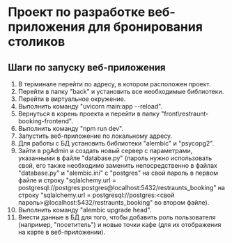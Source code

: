 # Проект по разработке веб-приложения для бронирования столиков

## Шаги по запуску веб-приложения
1. В терминале перейти по адресу, в котором расположен проект.
2. Перейти в папку "back" и установить все необходимые библиотеки.
3. Перейти в виртуальное окружение.
4. Выполнить команду "uvicorn main:app --reload".
5. Вернуться в корень проекта и перейти в папку "front\restraunt-booking-frontend".
6. Выполнить команду "npm run dev".
7. Запустить веб-приложение по локальному адресу.
8. Для работы с БД установить библиотеки "alembic" и "psycopg2".
9. Зайти в pgAdmin и создать новый сервер с параметрами, указанными в файле "database.py" (пароль нужно использовать свой, его также необходимо заменить непосредственно в файлах "database.py" и "alembic.ini" с "postgres" на свой пароль в первом файле и строку "sqlalchemy.url = postgresql://postgres:postgres@localhost:5432/restraunts_booking" на строку "sqlalchemy.url = postgresql://postgres:<свой пароль>@localhost:5432/restraunts_booking" во втором файле).
10. Выполнить команду "alembic upgrade head".
11. Внести данные в БД для того, чтобы добавить роль пользователя (например, "посетитель") и новые точки кафе (для их отображения на карте в веб-приложении).
